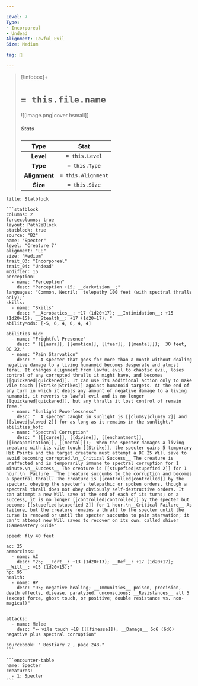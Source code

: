 ```yaml
---

Level: 7
Type:
- Incorporeal
- Undead
Alignment: Lawful Evil
Size: Medium

tag: 👹

---
```


> [!infobox]+
> #  `= this.file.name`
> ![[image.png|cover hsmall]]
> ##### Stats
> Type | Stat |
> :---:|:---:|
> **Level** | `= this.Level` |
> **Type** | `= this.Type` |
> **Alignment** | `= this.Alignment` |
> **Size** | `= this.Size` |



````ad-info
title: Statblock

```statblock
columns: 2
forcecolumns: true
layout: Path2eBlock
statblock: true
source: "B2"
name: "Specter"
level: "Creature 7"
alignment: "LE"
size: "Medium"
trait_03: "Incorporeal"
trait_04: "Undead"
modifier: 15
perception:
  - name: "Perception"
    desc: "Perception +15; __darkvision__;"
languages: "Common, Necril;  telepathy 100 feet (with spectral thralls only);"
skills:
  - name: "Skills"
    desc: "__Acrobatics__: +17 (1d20+17); __Intimidation__: +15 (1d20+15); __Stealth__: +17 (1d20+17); "
abilityMods: [-5, 6, 4, 0, 4, 4]

abilities_mid:
  - name: "Frightful Presence"
    desc: " ([[aura]], [[emotion]], [[fear]], [[mental]]);  30 feet, DC 22."
  - name: "Pain Starvation"
    desc: "  A specter that goes for more than a month without dealing negative damage to a living humanoid becomes desperate and almost feral. It changes alignment from lawful evil to chaotic evil, loses control of any corrupted thralls it might have, and becomes [[quickened|quickened]]. It can use its additional action only to make vile touch [[Strike|Strikes]] against humanoid targets. At the end of any turn in which it deals any amount of negative damage to a living humanoid, it reverts to lawful evil and is no longer [[quickened|quickened]], but any thralls it lost control of remain free."
  - name: "Sunlight Powerlessness"
    desc: "  A specter caught in sunlight is [[clumsy|clumsy 2]] and [[slowed|slowed 2]] for as long as it remains in the sunlight."
abilities_bot:
  - name: "Spectral Corruption"
    desc: " ([[curse]], [[divine]], [[enchantment]], [[incapacitation]], [[mental]]);  When the specter damages a living creature with its vile touch [[Strike]], the specter gains 5 temporary Hit Points and the target creature must attempt a DC 25 Will save to avoid becoming corrupted.\n__Critical Success__ The creature is unaffected and is temporarily immune to spectral corruption for 1 minute.\n__Success__ The creature is [[stupefied|stupefied 2]] for 1 hour.\n__Failure__ The creature succumbs to the corruption and becomes a spectral thrall. The creature is [[controlled|controlled]] by the specter, obeying the specter's telepathic or spoken orders, though a spectral thrall does not obey obviously self-destructive orders. It can attempt a new Will save at the end of each of its turns; on a success, it is no longer [[controlled|controlled]] by the specter but becomes [[stupefied|stupefied 2]] for 1 hour.\n__Critical Failure__ As failure, but the creature remains a thrall to the specter until the curse is removed or until the specter succumbs to pain starvation; it can't attempt new Will saves to recover on its own. called shiver (Gamemastery Guide"

speed: fly 40 feet

ac: 25
armorclass:
  - name: AC
    desc: "25; __Fort__: +13 (1d20+13); __Ref__: +17 (1d20+17); __Will__: +15 (1d20+15);"
hp: 95
health:
  - name: HP
    desc: "95; negative healing; __Immunities__ poison, precision, death effects, disease, paralyzed, unconscious; __Resistances__ all 5 (except force, ghost touch, or positive; double resistance vs. non-magical)"


attacks:
  - name: Melee
    desc: "⬻ vile touch +18 ([[finesse]]); __Damage__ 6d6 (6d6) negative plus spectral corruption"

sourcebook: "_Bestiary 2_, page 248."
```

```encounter-table
name: Specter
creatures:
  - 1: Specter
```

````


